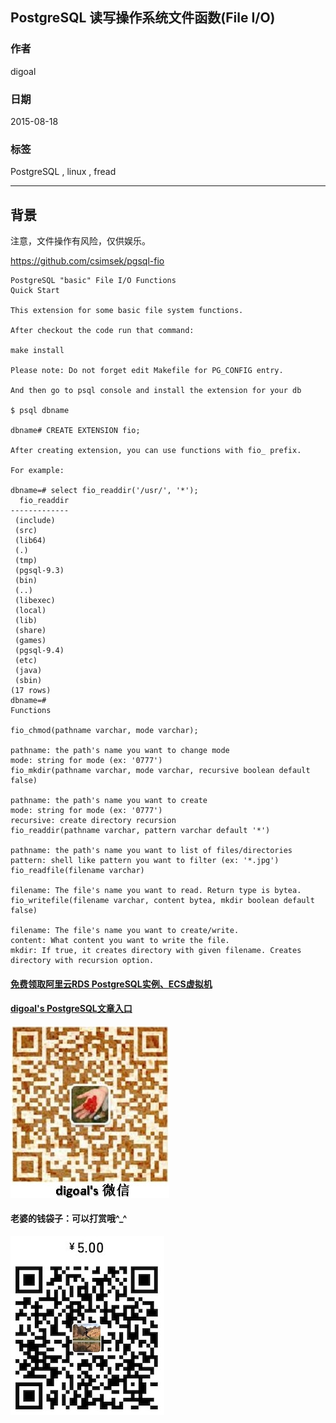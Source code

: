 ## PostgreSQL 读写操作系统文件函数(File I/O)  
                                                                 
### 作者                                                
digoal                                                
                                                
### 日期                                                 
2015-08-18                                          
                                                  
### 标签                                                
PostgreSQL , linux , fread    
                                                            
----                                                            
                                                             
## 背景                                                 
注意，文件操作有风险，仅供娱乐。  
  
https://github.com/csimsek/pgsql-fio  
  
```  
PostgreSQL "basic" File I/O Functions  
Quick Start  
  
This extension for some basic file system functions.  
  
After checkout the code run that command:  
  
make install  
  
Please note: Do not forget edit Makefile for PG_CONFIG entry.  
  
And then go to psql console and install the extension for your db  
  
$ psql dbname  
  
dbname# CREATE EXTENSION fio;  
  
After creating extension, you can use functions with fio_ prefix.  
  
For example:  
  
dbname=# select fio_readdir('/usr/', '*');  
  fio_readdir   
-------------  
 (include)  
 (src)  
 (lib64)  
 (.)  
 (tmp)  
 (pgsql-9.3)  
 (bin)  
 (..)  
 (libexec)  
 (local)  
 (lib)  
 (share)  
 (games)  
 (pgsql-9.4)  
 (etc)  
 (java)  
 (sbin)  
(17 rows)  
dbname=#   
Functions  
  
fio_chmod(pathname varchar, mode varchar);  
  
pathname: the path's name you want to change mode  
mode: string for mode (ex: '0777')  
fio_mkdir(pathname varchar, mode varchar, recursive boolean default false)  
  
pathname: the path's name you want to create  
mode: string for mode (ex: '0777')  
recursive: create directory recursion  
fio_readdir(pathname varchar, pattern varchar default '*')  
  
pathname: the path's name you want to list of files/directories  
pattern: shell like pattern you want to filter (ex: '*.jpg')  
fio_readfile(filename varchar)  
  
filename: The file's name you want to read. Return type is bytea.  
fio_writefile(filename varchar, content bytea, mkdir boolean default false)  
  
filename: The file's name you want to create/write.  
content: What content you want to write the file.  
mkdir: If true, it creates directory with given filename. Creates directory with recursion option.  
```  
  
  
  
  
  
  
  
  
  
  
  
  
  
#### [免费领取阿里云RDS PostgreSQL实例、ECS虚拟机](https://free.aliyun.com/ "57258f76c37864c6e6d23383d05714ea")
  
  
#### [digoal's PostgreSQL文章入口](https://github.com/digoal/blog/blob/master/README.md "22709685feb7cab07d30f30387f0a9ae")
  
  
![digoal's weixin](../pic/digoal_weixin.jpg "f7ad92eeba24523fd47a6e1a0e691b59")
  
  
#### 老婆的钱袋子：可以打赏哦^_^  
![wife's weixin ds](../pic/wife_weixin_ds.jpg "acd5cce1a143ef1d6931b1956457bc9f")
  
